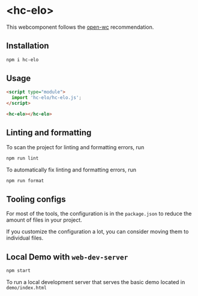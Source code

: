 # \<hc-elo>

This webcomponent follows the [open-wc](https://github.com/open-wc/open-wc) recommendation.

## Installation

```bash
npm i hc-elo
```

## Usage

```html
<script type="module">
  import 'hc-elo/hc-elo.js';
</script>

<hc-elo></hc-elo>
```

## Linting and formatting

To scan the project for linting and formatting errors, run

```bash
npm run lint
```

To automatically fix linting and formatting errors, run

```bash
npm run format
```


## Tooling configs

For most of the tools, the configuration is in the `package.json` to reduce the amount of files in your project.

If you customize the configuration a lot, you can consider moving them to individual files.

## Local Demo with `web-dev-server`

```bash
npm start
```

To run a local development server that serves the basic demo located in `demo/index.html`
